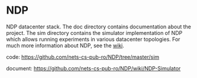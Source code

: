 # NDP
NDP datacenter stack.
The doc directory contains documentation about the project.
The sim directory contains the simulator implementation of NDP which allows running experiments in various datacenter topologies. For much more information about NDP, see the [wiki](https://github.com/nets-cs-pub-ro/NDP/wiki).

code: https://github.com/nets-cs-pub-ro/NDP/tree/master/sim

document: https://github.com/nets-cs-pub-ro/NDP/wiki/NDP-Simulator

